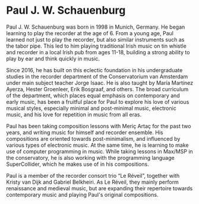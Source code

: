 # Paul J. W. Schauenburg

Paul J. W. Schauenburg was born in 1998 in Munich, Germany. He began learning to play the recorder at the age of 6. From a young age, Paul learned not just to play the recorder, but also similar instruments such as the tabor pipe. This led to him playing traditional Irish music on tin whistle and recorder in a local Irish pub from ages 11-18, building a strong ability to play by ear and think quickly in music.

Since 2016, he has built on this eclectic foundation in his undergraduate studies in the recorder department of the Conservatorium van Amsterdam under main subject teacher Jorge Isaac. He is also taught by María Martínez Ayerza, Hester Groenleer, Erik Bosgraaf, and others. The broad curriculum of the department, which places equal emphasis on contemporary and early music, has been a fruitful place for Paul to explore his love of various musical styles, especially minimal and post-minimal music, electronic music, and his love for repetition in music from all eras.

Paul has been taking composition lessons with Meriç Artaç for the past two years, and writing music for himself and recorder ensemble. His compositions are oriented towards post-minimalism, and influenced by various types of electronic music. At the same time, he is learning to make use of computer programming in music. While taking lessons in Max/MSP in the conservatory, he is also working with the programming language SuperCollider, which he makes use of in his compositions.

Paul is a member of the recorder consort trio “Le Réveil”, together with Kristy van Dijk and Gabriel Belkheiri. As Le Réveil, they mainly perform renaissance and medieval music, but are expanding their repertoire towards contemporary music and playing Paul's original compositions.
